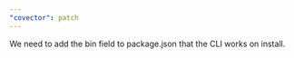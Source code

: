```yaml
---
"covector": patch
---
```


We need to add the bin field to package.json that the CLI works on install.
